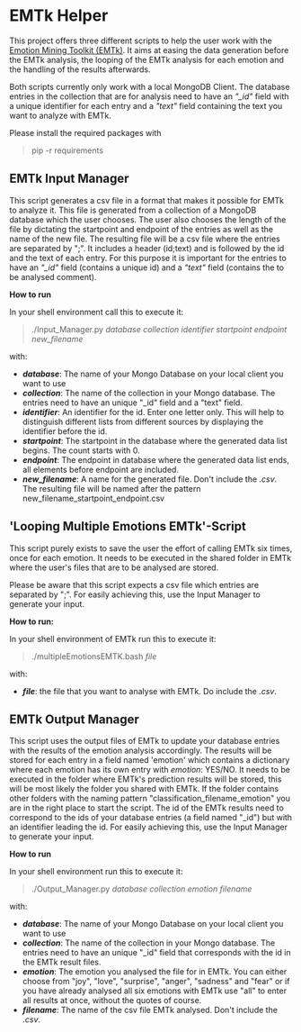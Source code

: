 EMTk Helper
============

This project offers three different scripts to help the user work with the [Emotion Mining Toolkit (EMTk)](https://github.com/collab-uniba/EMTk).
It aims at easing the data generation before the EMTk analysis, the looping of the EMTk analysis for each emotion and
the handling of the results afterwards.

Both scripts currently only work with a local MongoDB Client.  The database entries in the collection that are for
analysis need to have an *"_id"* field with a unique identifier for each entry and a *"text"* field containing the text you
want to analyze with EMTk.

Please install the required packages with
> pip -r requirements


EMTk Input Manager
------------------

This script generates a csv file in a format that makes it possible for EMTk to analyze it. This file is generated
from a collection of a MongoDB database which the user chooses. The user also chooses the length of the file by
dictating the startpoint and endpoint of the entries as well as the name of the new file.
The resulting file will be a csv file where the entries are separated by ";". It includes a header (id;text) and is
followed by the id and the text of each entry. For this purpose it is important for the entries to have an *"_id"* field
(contains a unique id) and a *"text"* field (contains the to be analysed comment).

**How to run**

In your shell environment call this to execute it:

> ./Input_Manager.py *database collection identifier startpoint endpoint new_filename*

with:
* ***database***: The name of your Mongo Database on your local client you want to use
* ***collection***: The name of the collection in your Mongo database. The entries need to have an unique "_id" field
and a "text" field.
* ***identifier***: An identifier for the id. Enter one letter only. This will help to distinguish different lists from
different sources by displaying the identifier before the id.
* ***startpoint***: The startpoint in the database where the generated data list begins. The count starts with 0.
* ***endpoint***: The endpoint in database where the generated data list ends, all elements before endpoint are included.
* ***new_filename***: A name for the generated file. Don't include the *.csv*. The resulting file will be named after
the pattern new_filename_startpoint_endpoint.csv


'Looping Multiple Emotions EMTk'-Script
---------------------------------------

This script purely exists to save the user the effort of calling EMTk six times, once for each emotion. It needs to be
executed in the shared folder in EMTk where the user's files that are to be analysed are stored.

Please be aware that this script expects a csv file which entries are separated by ";". For easily achieving this,
use the Input Manager to generate your input.

**How to run:**

In your shell environment of EMTk run this to execute it:
> ./multipleEmotionsEMTK.bash *file*

with:
* ***file***: the file that you want to analyse with EMTk. Do include the *.csv*.

EMTk Output Manager
-------------------

This script uses the output files of EMTk to update your database entries with the results of the emotion analysis
accordingly. The results will be stored for each entry in a field named 'emotion' which contains a dictionary where
each emotion has its own entry with *emotion*: YES/NO.
It needs to be executed in the folder where EMTk's prediction results will be stored, this will be most likely the
folder you shared with EMTk. If the folder contains other folders with the naming pattern
"classification_filename_emotion" you are in the right place to start the script.
The id of the EMTk results need to correspond to the ids of your database entries (a field named "_id") but with an
identifier leading the id. For easily achieving this, use the Input Manager to generate your input.

**How to run**

In your shell environment run this to execute it:

> ./Output_Manager.py *database collection emotion filename*

with:
* ***database***: The name of your Mongo Database on your local client you want to use
* ***collection***: The name of the collection in your Mongo database. The entries need to have an unique "_id" field
that corresponds with the id in the EMTk result files.
* ***emotion***: The emotion you analysed the file for in EMTk. You can either choose from "joy", "love", "surprise",
"anger", "sadness" and "fear" or if you have already analysed all six emotions with EMTk use "all" to enter all results
at once, without the quotes of course.
* ***filename***: The name of the csv file EMTk analysed. Don't include the *.csv*.
